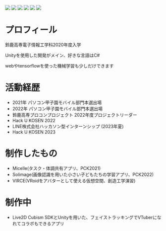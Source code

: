 <div display=flex>
  <img src="https://img.shields.io/badge/-Typescript-007ACC.svg?logo=typescript&style=plastic">
  <img src="https://img.shields.io/badge/-Python-3776AB.svg?logo=python&style=plastic">
  <img src="https://img.shields.io/badge/-Next.js-000000.svg?logo=next.js&style=plastic">
  <img src="https://img.shields.io/badge/-Ubuntu-E95420.svg?logo=ubuntu&style=plastic">
  <img src="https://img.shields.io/badge/-Apache-D22128.svg?logo=apache&style=plastic">
  <img src="https://img.shields.io/badge/-Unity-000000.svg?logo=unity&style=plastic">
  
</div>

# プロフィール
鈴鹿高専電子情報工学科2020年度入学

Unityを使用した開発がメイン、好きな言語はC#

webやtensorflowを使った機械学習も少しだけできます

# 活動経歴
- 2021年 パソコン甲子園モバイル部門本選出場
- 2022年 パソコン甲子園モバイル部門本選出場
- 鈴鹿高専プロコンプロジェクト 2022年度プロジェクトリーダー
- Hack U KOSEN 2022
- LINE株式会社ハッカソン型インターンシップ (2023年夏)
- Hack U KOSEN 2023

# 制作したもの
- Micelle(タスク・体調共有アプリ、PCK2021)
- Solimage(画像認識を用いた小さい子どもたちの学習アプリ、PCK2022)
- VIRCE(VRoidをアバターとして使える仮想空間、創造工学演習)

# 制作中
- Live2D Cubism SDKとUnityを用いた、フェイストラッキングでVTuberになれてコラボもできるアプリ

